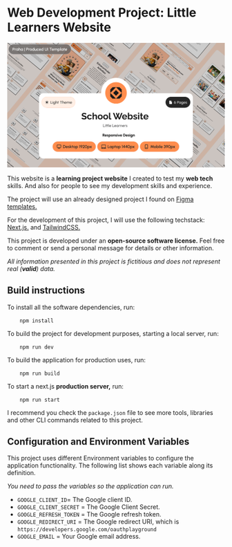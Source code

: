 # Web Development Project: Little Learners Website

![Little Learners Website Cover](./little-learners-website-cover.png)

This website is a **learning project website** I created to test my **web tech** skills. And also for people to see my development skills and experience.

The project will use an already designed project I found on [Figma templates.](https://www.figma.com/community/file/1308633616415979699/school-education-website-ui-template-light-theme-neubrutalism-free-editable)

For the development of this project, I will use the following techstack: [Next.js.](https://nextjs.org/) and [TailwindCSS.](https://tailwindcss.com)

This project is developed under an **open-source software license.** Feel free to comment or send a personal message for details or other information.

_All information presented in this project is fictitious and does not represent real (**valid**) data._

## Build instructions

To install all the software dependencies, run:

```cli
    npm install
```

To build the project for development purposes, starting a local server, run:

```cli
    npm run dev
```

To build the application for production uses, run:

```cli
    npm run build
```

To start a next.js **production server,** run:

```cli
    npm run start
```

I recommend you check the `package.json` file to see more tools, libraries and other CLI commands related to this project.

## Configuration and Environment Variables

This project uses different Environment variables to configure the application functionality. The following list shows each variable along its definition.

_You need to pass the variables so the application can run._

- `GOOGLE_CLIENT_ID`= The Google client ID.
- `GOOGLE_CLIENT_SECRET` = The Google Client Secret.
- `GOOGLE_REFRESH_TOKEN` = The Google refresh token.
- `GOOGLE_REDIRECT_URI` = The Google redirect URI, which is `https://developers.google.com/oauthplayground`
- `GOOGLE_EMAIL` = Your Google email address.
